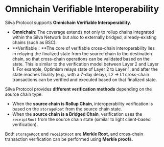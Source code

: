 # Omnichain Verifiable Interoperability

Silva Protocol supports **Omnichain Verifiable Interoperability**.

* **Omnichain**: The coverage extends not only to rollup chains integrated within the Silva Network but also to externally bridged, already-existing chains (such as BSC).  
* **Verifiable：**The core of verifiable cross-chain interoperability lies in relaying the finalized state from the source chain to the destination chain, so that cross-chain operations can be validated based on the state. This is similar to the verification model between Layer 2 and Layer 1\. For example, Optimism relays state of Layer 2 to Layer 1, and after the state reaches finality (e.g., with a 7-day delay), L2 → L1 cross-chain transactions can be verified and executed based on that finalized state.

Silva Protocol provides **different verification methods** depending on the source chain type:

* When the **source chain is Rollup Chain**, interoperability verification is based on the `storageRoot` from the source chain state.  
* When the **source chain is a Bridged Chain**, verification uses the `receiptRoot` from the source chain state (similar to light client-based verification).

Both `storageRoot` and `receiptRoot` are **Merkle Root**, and cross-chain transaction verification can be performed using **Merkle proofs**.